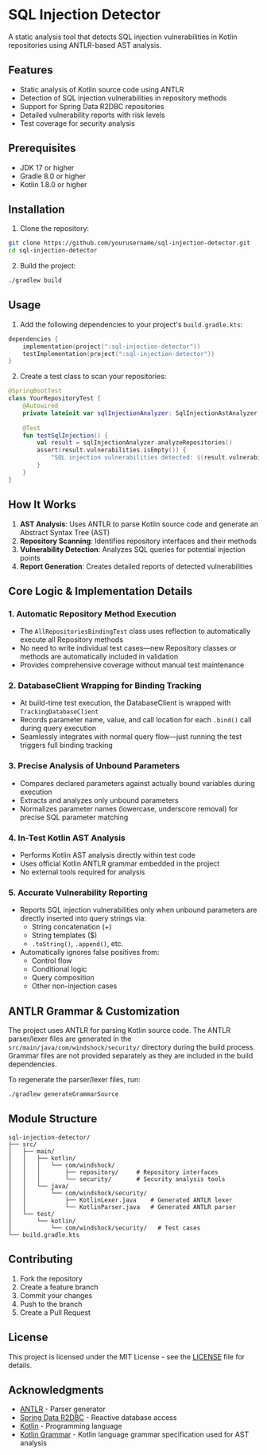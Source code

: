 # SQL Injection Detector

A static analysis tool that detects SQL injection vulnerabilities in Kotlin repositories using ANTLR-based AST analysis.

## Features

- Static analysis of Kotlin source code using ANTLR
- Detection of SQL injection vulnerabilities in repository methods
- Support for Spring Data R2DBC repositories
- Detailed vulnerability reports with risk levels
- Test coverage for security analysis

## Prerequisites

- JDK 17 or higher
- Gradle 8.0 or higher
- Kotlin 1.8.0 or higher

## Installation

1. Clone the repository:
```bash
git clone https://github.com/yourusername/sql-injection-detector.git
cd sql-injection-detector
```

2. Build the project:
```bash
./gradlew build
```

## Usage

1. Add the following dependencies to your project's `build.gradle.kts`:

```kotlin
dependencies {
    implementation(project(":sql-injection-detector"))
    testImplementation(project(":sql-injection-detector"))
}
```

2. Create a test class to scan your repositories:

```kotlin
@SpringBootTest
class YourRepositoryTest {
    @Autowired
    private lateinit var sqlInjectionAnalyzer: SqlInjectionAstAnalyzer
    
    @Test
    fun testSqlInjection() {
        val result = sqlInjectionAnalyzer.analyzeRepositories()
        assert(result.vulnerabilities.isEmpty()) {
            "SQL injection vulnerabilities detected: ${result.vulnerabilities}"
        }
    }
}
```

## How It Works

1. **AST Analysis**: Uses ANTLR to parse Kotlin source code and generate an Abstract Syntax Tree (AST)
2. **Repository Scanning**: Identifies repository interfaces and their methods
3. **Vulnerability Detection**: Analyzes SQL queries for potential injection points
4. **Report Generation**: Creates detailed reports of detected vulnerabilities

## Core Logic & Implementation Details

### 1. Automatic Repository Method Execution
- The `AllRepositoriesBindingTest` class uses reflection to automatically execute all Repository methods
- No need to write individual test cases—new Repository classes or methods are automatically included in validation
- Provides comprehensive coverage without manual test maintenance

### 2. DatabaseClient Wrapping for Binding Tracking
- At build-time test execution, the DatabaseClient is wrapped with `TrackingDatabaseClient`
- Records parameter name, value, and call location for each `.bind()` call during query execution
- Seamlessly integrates with normal query flow—just running the test triggers full binding tracking

### 3. Precise Analysis of Unbound Parameters
- Compares declared parameters against actually bound variables during execution
- Extracts and analyzes only unbound parameters
- Normalizes parameter names (lowercase, underscore removal) for precise SQL parameter matching

### 4. In-Test Kotlin AST Analysis
- Performs Kotlin AST analysis directly within test code
- Uses official Kotlin ANTLR grammar embedded in the project
- No external tools required for analysis

### 5. Accurate Vulnerability Reporting
- Reports SQL injection vulnerabilities only when unbound parameters are directly inserted into query strings via:
  - String concatenation (+)
  - String templates ($)
  - `.toString()`, `.append()`, etc.
- Automatically ignores false positives from:
  - Control flow
  - Conditional logic
  - Query composition
  - Other non-injection cases

## ANTLR Grammar & Customization

The project uses ANTLR for parsing Kotlin source code. The ANTLR parser/lexer files are generated in the `src/main/java/com/windshock/security/` directory during the build process. Grammar files are not provided separately as they are included in the build dependencies.

To regenerate the parser/lexer files, run:
```bash
./gradlew generateGrammarSource
```

## Module Structure

```
sql-injection-detector/
├── src/
│   ├── main/
│   │   ├── kotlin/
│   │   │   └── com/windshock/
│   │   │       ├── repository/     # Repository interfaces
│   │   │       └── security/       # Security analysis tools
│   │   └── java/
│   │       └── com/windshock/security/
│   │           ├── KotlinLexer.java    # Generated ANTLR lexer
│   │           └── KotlinParser.java   # Generated ANTLR parser
│   └── test/
│       └── kotlin/
│           └── com/windshock/security/   # Test cases
└── build.gradle.kts
```

## Contributing

1. Fork the repository
2. Create a feature branch
3. Commit your changes
4. Push to the branch
5. Create a Pull Request

## License

This project is licensed under the MIT License - see the [LICENSE](LICENSE) file for details.

## Acknowledgments

- [ANTLR](https://www.antlr.org/) - Parser generator
- [Spring Data R2DBC](https://spring.io/projects/spring-data-r2dbc) - Reactive database access
- [Kotlin](https://kotlinlang.org/) - Programming language
- [Kotlin Grammar](https://github.com/Kotlin/kotlin-spec/tree/release/grammar/src/main/antlr) - Kotlin language grammar specification used for AST analysis
